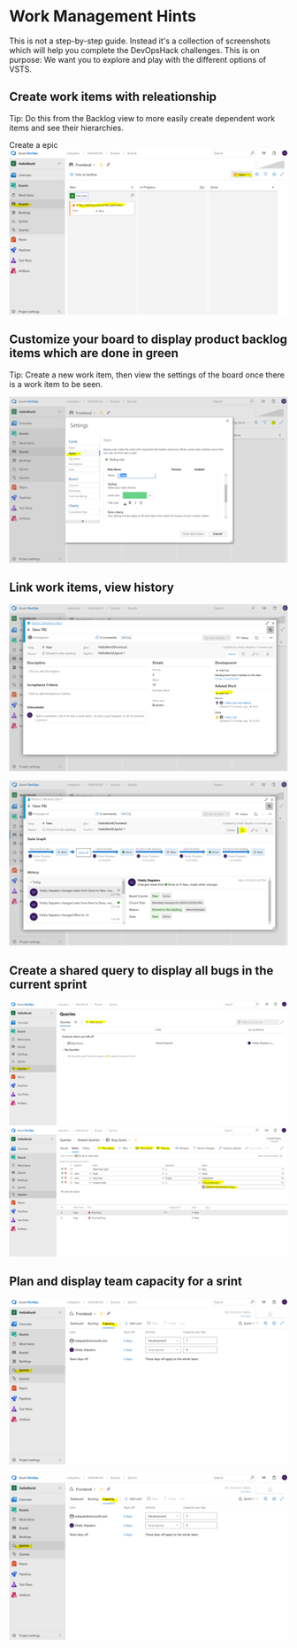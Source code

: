 # Work Management Hints
This is not a step-by-step guide. Instead it's a collection of screenshots which will help you complete the DevOpsHack challenges.
This is on purpose: We want you to explore and play with the different options of VSTS. 

## Create work items with releationship ##

Tip: Do this from the Backlog view to more easily create dependent work items and see their hierarchies.

Create a epic
![Create epic](/WorkItemManagement/images/create_epic.PNG)

## Customize your board to display product backlog items which are done in green ##

Tip: Create a new work item, then view the settings of the board once there is a work item to be seen.

![Display items which are done in green](/WorkItemManagement/images/styling_rules.PNG)

## Link work items, view history ##
![Link work items](/WorkItemManagement/images/link_items.PNG)

![view history](/WorkItemManagement/images/view_history.PNG)

## Create a shared query to display all bugs in the current sprint
![Create new query](/WorkItemManagement/images/create_new_query.PNG)
![All bugs in sprint](/WorkItemManagement/images/bug_query.PNG)

## Plan and display team capacity for a srint ##
![Plan team capacity](/WorkItemManagement/images/team_capacity.PNG)

![Plan team capacity](/WorkItemManagement/images/team_capacity.PNG)